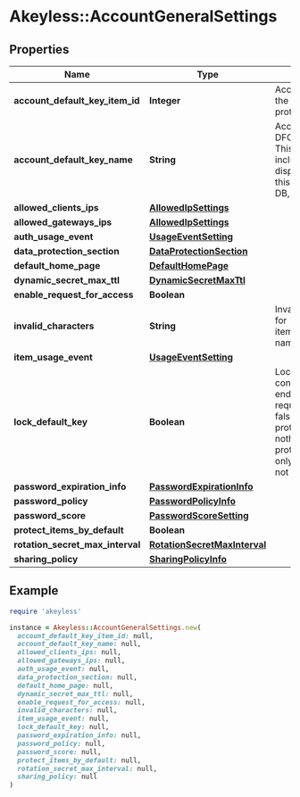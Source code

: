 # Akeyless::AccountGeneralSettings

## Properties

| Name | Type | Description | Notes |
| ---- | ---- | ----------- | ----- |
| **account_default_key_item_id** | **Integer** | AccountDefaultKeyItemID is the item ID of the DFC key item configured as the default protection key | [optional] |
| **account_default_key_name** | **String** | AccountDefaultKeyName is the name of the DFC key item configured as the default key This is here simply for the response to include the item name in addition to the display ID so the client can properly show this to the user. It will not be saved to the DB, only the AccountDefaultKeyItemID will. | [optional] |
| **allowed_clients_ips** | [**AllowedIpSettings**](AllowedIpSettings.md) |  | [optional] |
| **allowed_gateways_ips** | [**AllowedIpSettings**](AllowedIpSettings.md) |  | [optional] |
| **auth_usage_event** | [**UsageEventSetting**](UsageEventSetting.md) |  | [optional] |
| **data_protection_section** | [**DataProtectionSection**](DataProtectionSection.md) |  | [optional] |
| **default_home_page** | [**DefaultHomePage**](DefaultHomePage.md) |  | [optional] |
| **dynamic_secret_max_ttl** | [**DynamicSecretMaxTtl**](DynamicSecretMaxTtl.md) |  | [optional] |
| **enable_request_for_access** | **Boolean** |  | [optional] |
| **invalid_characters** | **String** | InvalidCharacters is the invalid characters for items/targets/roles/auths/notifier_forwarder naming convention | [optional] |
| **item_usage_event** | [**UsageEventSetting**](UsageEventSetting.md) |  | [optional] |
| **lock_default_key** | **Boolean** | LockDefaultKey determines whether the configured default key can be updated by end-users on a per-request basis true - all requests use the configured default key false - every request can determine its protection key (default) nil - change nothing (every request can determine its protection key (default)) This parameter is only relevant if AccountDefaultKeyItemID is not empty | [optional] |
| **password_expiration_info** | [**PasswordExpirationInfo**](PasswordExpirationInfo.md) |  | [optional] |
| **password_policy** | [**PasswordPolicyInfo**](PasswordPolicyInfo.md) |  | [optional] |
| **password_score** | [**PasswordScoreSetting**](PasswordScoreSetting.md) |  | [optional] |
| **protect_items_by_default** | **Boolean** |  | [optional] |
| **rotation_secret_max_interval** | [**RotationSecretMaxInterval**](RotationSecretMaxInterval.md) |  | [optional] |
| **sharing_policy** | [**SharingPolicyInfo**](SharingPolicyInfo.md) |  | [optional] |

## Example

```ruby
require 'akeyless'

instance = Akeyless::AccountGeneralSettings.new(
  account_default_key_item_id: null,
  account_default_key_name: null,
  allowed_clients_ips: null,
  allowed_gateways_ips: null,
  auth_usage_event: null,
  data_protection_section: null,
  default_home_page: null,
  dynamic_secret_max_ttl: null,
  enable_request_for_access: null,
  invalid_characters: null,
  item_usage_event: null,
  lock_default_key: null,
  password_expiration_info: null,
  password_policy: null,
  password_score: null,
  protect_items_by_default: null,
  rotation_secret_max_interval: null,
  sharing_policy: null
)
```

